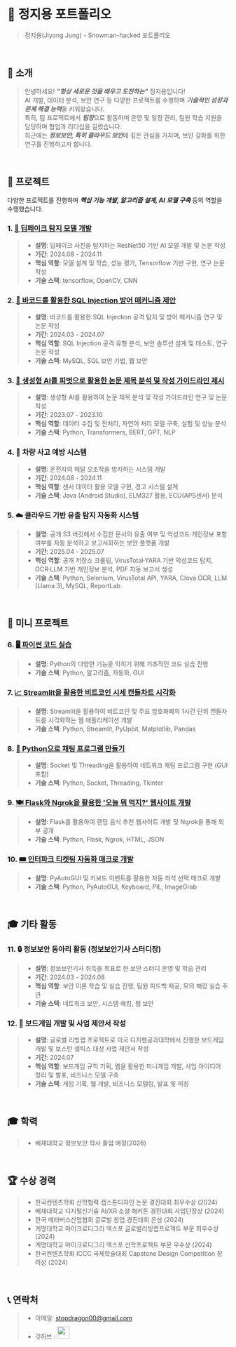 # 📜 정지용 포트폴리오

> 정지용(Jiyong Jung) - Snowman-hacked 포트폴리오

<br />

## 👋 소개

> 안녕하세요! ***"항상 새로운 것을 배우고 도전하는"*** 정지용입니다!  
> AI 개발, 데이터 분석, 보안 연구 등 다양한 프로젝트를 수행하며 ***기술적인 성장과 문제 해결 능력***을 키워왔습니다.  
> 특히, 팀 프로젝트에서 ***팀장***으로 활동하며 운영 및 일정 관리, 팀원 학습 지원을 담당하며 협업과 리더십을 길렀습니다.  
> 최근에는 ***정보보안, 특히 클라우드 보안***에 깊은 관심을 가지며, 보안 강화를 위한 연구를 진행하고자 합니다.

<br />

## 📝 프로젝트
다양한 프로젝트를 진행하며 ***핵심 기능 개발, 알고리즘 설계, AI 모델 구축*** 등의 역할을 수행했습니다.

### 1. [🎥 딥페이크 탐지 모델 개발](https://www.dbpia.co.kr/journal/articleDetail?nodeId=NODE12050303)
> - **설명**: 딥페이크 사진을 탐지하는 ResNet50 기반 AI 모델 개발 및 논문 작성
> - **기간**: 2024.08 - 2024.11
> - **핵심 역할**: 모델 설계 및 학습, 성능 평가, Tensorflow 기반 구현, 연구 논문 작성
> - **기술 스택**: tensorflow, OpenCV, CNN

### 2. [🔐 바코드를 활용한 SQL Injection 방어 매커니즘 제안](https://www.dbpia.co.kr/journal/articleDetail?nodeId=NODE11797019)
> - **설명**: 바코드를 활용한 SQL Injection 공격 탐지 및 방어 매커니즘 연구 및 논문 작성
> - **기간**: 2024.03 - 2024.07
> - **핵심 역할**: SQL Injection 공격 유형 분석, 보안 솔루션 설계 및 테스트, 연구 논문 작성
> - **기술 스택**: MySQL, SQL 보안 기법, 웹 보안

### 3. [📄 생성형 AI를 피벗으로 활용한 논문 제목 분석 및 작성 가이드라인 제시](https://www.dbpia.co.kr/journal/articleDetail?nodeId=NODE11554888)
> - **설명**: 생성형 AI를 활용하여 논문 제목 분석 및 작성 가이드라인 연구 및 논문 작성
> - **기간**: 2023.07 - 2023.10
> - **핵심 역할**: 데이터 수집 및 전처리, 자연어 처리 모델 구축, 실험 및 성능 분석
> - **기술 스택**: Python, Transformers, BERT, GPT, NLP

### 4. 🚗 차량 사고 예방 시스템
> - **설명**: 운전자의 페달 오조작을 방지하는 시스템 개발
> - **기간**: 2024.08 - 2024.11
> - **핵심 역할**: 센서 데이터 활용 모델 구현, 경고 시스템 설계
> - **기술 스택**: Java (Android Studio), ELM327 활용, ECU(APS센서) 분석

### 5. ☁️ 클라우드 기반 유출 탐지 자동화 시스템
> - **설명**: 공개 S3 버킷에서 수집한 문서의 유출 여부 및 악성코드·개인정보 포함 여부를 자동 분석하고 보고서화하는 보안 플랫폼 개발
> - **기간**: 2025.04 - 2025.07
> - **핵심 역할**: 공개 저장소 크롤링, VirusTotal·YARA 기반 악성코드 탐지, OCR·LLM 기반 개인정보 분석, PDF 자동 보고서 생성
> - **기술 스택**: Python, Selenium, VirusTotal API, YARA, Clova OCR, LLM (Llama 3), MySQL, ReportLab
<br />

## 🎯 미니 프로젝트
### 6. [🖥 파이썬 코드 실습](https://github.com/snowman-hacked/pythonMiniProject)
> - **설명**: Python의 다양한 기능을 익히기 위해 기초적인 코드 실습 진행  
> - **기술 스택**: Python, 알고리즘, 자동화, GUI  

### 7. [📈 Streamlit을 활용한 비트코인 시세 캔들차트 시각화](https://github.com/snowman-hacked/Streamlit)
> - **설명**: Streamlit을 활용하여 비트코인 및 주요 암호화폐의 1시간 단위 캔들차트를 시각화하는 웹 애플리케이션 개발
> - **기술 스택**: Python, Streamlit, PyUpbit, Matplotlib, Pandas

### 8. [💬 Python으로 채팅 프로그램 만들기](https://github.com/snowman-hacked/PyChat)
> - **설명**: Socket 및 Threading을 활용하여 네트워크 채팅 프로그램 구현 (GUI 포함)
> - **기술 스택**: Python, Socket, Threading, Tkinter

### 9. [🍽 Flask와 Ngrok을 활용한 '오늘 뭐 먹지?' 웹사이트 개발](https://github.com/snowman-hacked/FoodRecommand)
> - **설명**: Flask를 활용하여 랜덤 음식 추천 웹사이트 개발 및 Ngrok을 통해 외부 공개
> - **기술 스택**: Python, Flask, Ngrok, HTML, JSON

### 10. [🎟 인터파크 티켓팅 자동화 매크로 개발 ](https://github.com/snowman-hacked/TicketingMacro)
> - **설명**: PyAutoGUI 및 키보드 이벤트를 활용한 자동 좌석 선택 매크로 개발  
> - **기술 스택**: Python, PyAutoGUI, Keyboard, PIL, ImageGrab  

<br />

## 🎓 기타 활동

### 11. 🔒 정보보안 동아리 활동 (정보보안기사 스터디장)
> - **설명**: 정보보안기사 취득을 목표로 한 보안 스터디 운영 및 학습 관리
> - **기간**: 2024.03 - 2024.08
> - **핵심 역할**: 보안 이론 학습 및 실습 진행, 팀원 피드백 제공, 모의 해킹 실습 주관
> - **기술 스택**: 네트워크 보안, 시스템 해킹, 웹 보안

### 12. 🎲 보드게임 개발 및 사업 제안서 작성
> - **설명**: 글로벌 리빙랩 프로젝트로 미국 디지펜공과대학에서 진행한 보드게임 개발 및 보스턴 셀틱스 대상 사업 제안서 작성
> - **기간**: 2024.07
> - **핵심 역할**: 보드게임 규칙 기획, 웹을 활용한 미니게임 개발, 사업 아이디어 정리 및 발표, 비즈니스 모델 구축
> - **기술 스택**: 게임 기획, 웹 개발, 비즈니스 모델링, 발표 및 피칭

<br />

## 🎓 학력

> - 배재대학교 정보보안 학사 졸업 예정(2026)

<br />

## 🏆 수상 경력

> - 한국컨텐츠학회 산학협력 캡스톤디자인 논문 경진대회 최우수상 (2024)
> - 배재대학교 디지털신기술 AI/XR 소셜 해커톤 경진대회 사업단장상 (2024)
> - 한국 메타버스산업협회 글로벌 창업 경진대회 은상 (2024)
> - 게명대학교 마이크로디그리 엑스포 글로벌리빙랩프로젝트 부문 최우수상 (2024)
> - 계명대학교 마이크로디그리 엑스포 산학프로젝트 부문 우수상 (2024)
> - 한국컨텐츠학회 ICCC 국제학술대회 Capstone Design Competition 장려상 (2024)

<br />

## 📞 연락처
> - 이메일: stopdragon00@gmail.com
> - 깃허브 : <a href="https://github.com/snowman-hacked"><img src="https://user-images.githubusercontent.com/68724828/185908612-22f4d219-78a7-4de7-bb02-deecaa63bffa.png" height="28px" style="margin-top: 10px" /></a>
